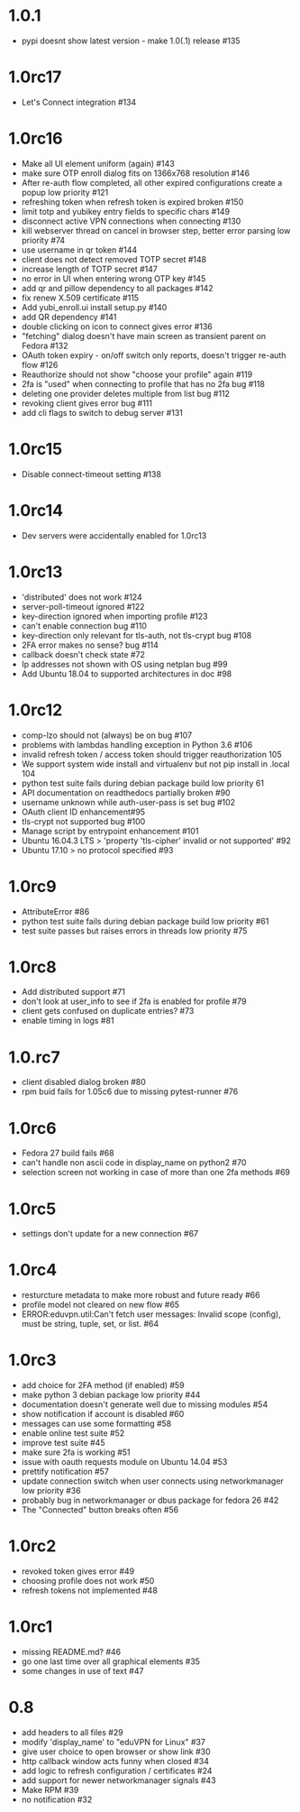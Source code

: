 1.0.1
=====

 * pypi doesnt show latest version - make 1.0(.1) release #135
 

1.0rc17
=======

 * Let's Connect integration #134
 
 
1.0rc16
=======

 * Make all UI element uniform (again) #143
 * make sure OTP enroll dialog fits on 1366x768 resolution #146
 * After re-auth flow completed, all other expired configurations create a popup low priority #121
 * refreshing token when refresh token is expired broken #150
 * limit totp and yubikey entry fields to specific chars #149
 * disconnect active VPN connections when connecting #130
 * kill webserver thread on cancel in browser step, better error parsing low priority #74 
 * use username in qr token #144
 * client does not detect removed TOTP secret #148
 * increase length of TOTP secret #147
 * no error in UI when entering wrong OTP key #145
 * add qr and pillow dependency to all packages #142
 * fix renew X.509 certificate #115
 * Add yubi_enroll.ui install setup.py #140
 * add QR dependency #141
 * double clicking on icon to connect gives error #136
 * "fetching" dialog doesn't have main screen as transient parent on Fedora #132
 * OAuth token expiry - on/off switch only reports, doesn't trigger re-auth flow #126
 * Reauthorize should not show "choose your profile" again #119
 * 2fa is "used" when connecting to profile that has no 2fa bug #118
 * deleting one provider deletes multiple from list bug #112
 * revoking client gives error bug #111
 * add cli flags to switch to debug server #131
 

1.0rc15
=======

* Disable connect-timeout setting #138


1.0rc14
=======

* Dev servers were accidentally enabled for 1.0rc13


1.0rc13
=======

 * 'distributed' does not work #124 
 *  server-poll-timeout ignored #122
 * key-direction ignored when importing profile #123 
 * can't enable connection bug #110 
 * key-direction only relevant for tls-auth, not tls-crypt bug #108 
 * 2FA error makes no sense? bug #114 
 * callback doesn't check state #72
 * Ip addresses not shown with OS using netplan bug #99
 * Add Ubuntu 18.04 to supported architectures in doc #98


1.0rc12
=======

 * comp-lzo should not (always) be on bug #107 
 * problems with lambdas handling exception in Python 3.6 #106 
 * invalid refresh token / access token should trigger reauthorization 105 
 * We support system wide install and virtualenv but not pip install in .local 104 
 * python test suite fails during debian package build low priority 61
 * API documentation on readthedocs partially broken #90
 * username unknown while auth-user-pass is set bug #102 
 * OAuth client ID enhancement#95 
 * tls-crypt not supported bug #100 
 * Manage script by entrypoint enhancement #101
 * Ubuntu 16.04.3 LTS > 'property 'tls-cipher' invalid or not supported' #92
 * Ubuntu 17.10 > no protocol specified #93 


1.0rc9
======

 * AttributeError #86
 * python test suite fails during debian package build low priority #61
 * test suite passes but raises errors in threads low priority #75


1.0rc8
======

 * Add distributed support #71
 * don't look at user_info to see if 2fa is enabled for profile #79
 * client gets confused on duplicate entries? #73
 * enable timing in logs #81
 
 
1.0.rc7
=======

 * client disabled dialog broken #80
 * rpm buid fails for 1.05c6 due to missing pytest-runner #76
 

1.0rc6
======

 * Fedora 27 build fails #68
 * can't handle non ascii code in display_name on python2 #70
 * selection screen not working in case of more than one 2fa methods #69
 
 
1.0rc5
======

 * settings don't update for a new connection #67
 
 
1.0rc4
======

 * resturcture metadata to make more robust and future ready #66
 * profile model not cleared on new flow #65
 * ERROR:eduvpn.util:Can't fetch user messages: Invalid scope (config), must be string, tuple, set, or list. #64
 
 
1.0rc3
======

 * add choice for 2FA method (if enabled) #59
 * make python 3 debian package low priority #44
 * documentation doesn't generate well due to missing modules #54
 * show notification if account is disabled #60
 * messages can use some formatting #58
 * enable online test suite #52
 * improve test suite #45
 * make sure 2fa is working #51
 * issue with oauth requests module on Ubuntu 14.04 #53
 * prettify notification #57
 * update connection switch when user connects using networkmanager low priority #36
 * probably bug in networkmanager or dbus package for fedora 26 #42
 * The "Connected" button breaks often #56
 
 
1.0rc2
======

 * revoked token gives error #49
 * choosing profile does not work #50
 * refresh tokens not implemented #48
 
 
1.0rc1
======

 * missing README.md? #46
 * go one last time over all graphical elements #35
 * some changes in use of text #47
 
 
0.8
===

 * add headers to all files #29
 * modify 'display_name' to "eduVPN for Linux" #37
 * give user choice to open browser or show link #30
 * http callback window acts funny when closed #34
 * add logic to refresh configuration / certificates #24
 * add support for newer networkmanager signals #43
 * Make RPM #39
 * no notification #32
